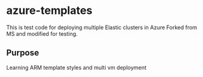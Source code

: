 # azure-templates
This is test code for deploying multiple Elastic clusters in Azure
Forked from MS and modified for testing. 

## Purpose
Learning ARM template styles and multi vm deployment
